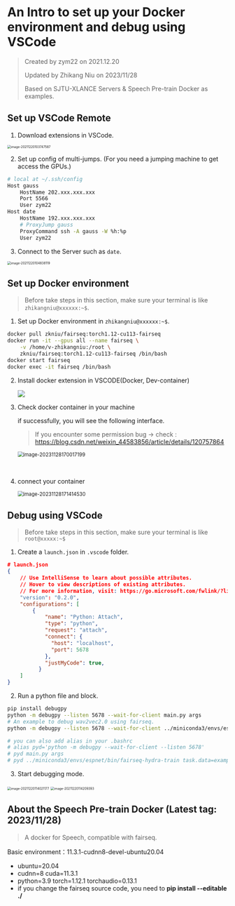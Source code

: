 # An Intro to set up your Docker environment and debug using VSCode

> Created by zym22 on 2021.12.20
>
> Updated by Zhikang Niu on 2023/11/28
>
> Based on SJTU-XLANCE Servers & Speech Pre-train Docker as examples. 



## Set up VSCode Remote

1. Download extensions in VSCode. 

<img src="figures/image-20211220103747587.png" alt="image-20211220103747587" style="zoom: 50%;" />

2. Set up config of multi-jumps. (For you need a jumping machine to get access the GPUs.) 

```bash
# local at ~/.ssh/config
Host gauss
    HostName 202.xxx.xxx.xxx
    Port 5566
    User zym22
Host date
    HostName 192.xxx.xxx.xxx
    # ProxyJump gauss
    ProxyCommand ssh -A gauss -W %h:%p
    User zym22
```

3. Connect to the Server such as `date`. 

<img src="figures/image-20211220104838119.png" alt="image-20211220104838119" style="zoom:50%;" />



## Set up Docker environment

> Before take steps in this section, make sure your terminal is like `zhikangniu@xxxxxx:~$`.

1. Set up Docker environment in `zhikangniu@xxxxxx:~$`.

```bash
docker pull zkniu/fairseq:torch1.12-cu113-fairseq
docker run -it --gpus all --name fairseq \
    -v /home/v-zhikangniu:/root \
    zkniu/fairseq:torch1.12-cu113-fairseq /bin/bash
docker start fairseq
docker exec -it fairseq /bin/bash
```

2. Install docker extension in VSCODE(Docker, Dev-container)

   <img src="figures/docker.png" align="center" style="zoom:100%;" />

3. Check docker container in your machine

   if successfully, you will see the following interface.

   > If you encounter some permission bug -> check : https://blog.csdn.net/weixin_44583856/article/details/120757864

   <img src="./figures\image-20231128170017199.png" align="center" alt="image-20231128170017199" style="zoom:80%;" />

​	

4. connect your container

   <img src="./figures\image-20231128171414530.png" alt="image-20231128171414530" style="zoom:80%;" />

## Debug using VSCode

> Before take steps in this section, make sure your terminal is like `root@xxxxx:~$`

1. Create a `launch.json` in `.vscode` folder.

```json
# launch.json
{
    // Use IntelliSense to learn about possible attributes.
    // Hover to view descriptions of existing attributes.
    // For more information, visit: https://go.microsoft.com/fwlink/?linkid=830387
    "version": "0.2.0",
    "configurations": [
        {
            "name": "Python: Attach",
            "type": "python",
            "request": "attach",
            "connect": {
              "host": "localhost",
              "port": 5678
            },
            "justMyCode": true,
          }
    ]
}
```

2. Run a python file and block.

```bash
pip install debugpy
python -m debugpy --listen 5678 --wait-for-client main.py args
# An example to debug wav2vec2.0 using fairseq.
python -m debugpy --listen 5678 --wait-for-client ../miniconda3/envs/espnet/bin/fairseq-hydra-train task.data=examples/wav2vec/manifest --config-dir examples/wav2vec/config/pretraining --config-name wav2vec2_test_librispeech

# you can also add alias in your .bashrc
# alias pyd='python -m debugpy --wait-for-client --listen 5678'
# pyd main.py args
# pyd ../miniconda3/envs/espnet/bin/fairseq-hydra-train task.data=examples/wav2vec/manifest --config-dir examples/wav2vec/config/pretraining --config-name wav2vec2_test_librispeech
```

3. Start debugging mode.

<img src="figures/image-20211220114021177.png" alt="image-20211220114021177" style="zoom:50%;" />

<img src="figures/image-20211220114209393.png" alt="image-20211220114209393" style="zoom:50%;" />



## About the Speech Pre-train Docker (Latest tag: 2023/11/28)

> A docker for Speech, compatible with fairseq.

Basic environment：11.3.1-cudnn8-devel-ubuntu20.04

- ubuntu=20.04 
- cudnn=8 cuda=11.3.1
- python=3.9 torch=1.12.1 torchaudio=0.13.1
- if you change the fairseq source code, you need to **pip install --editable ./**
